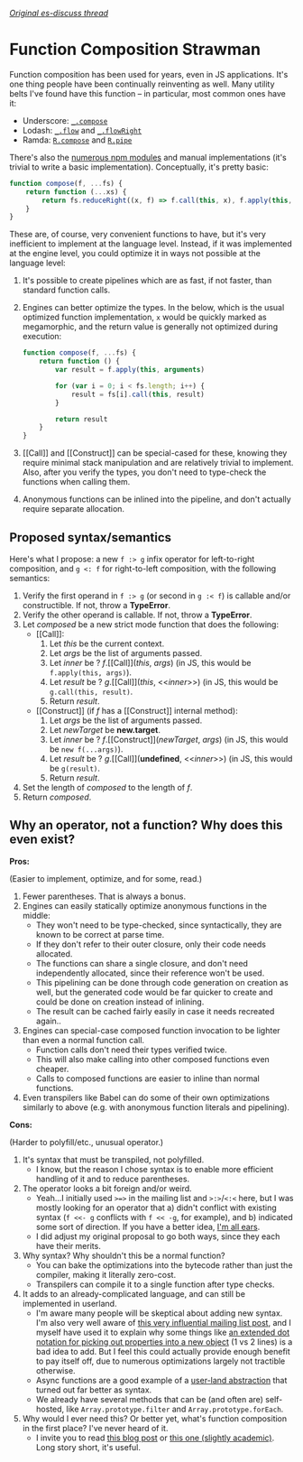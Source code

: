 [*Original es-discuss thread*](https://esdiscuss.org/topic/function-composition-syntax)

# Function Composition Strawman

Function composition has been used for years, even in JS applications. It's one thing people have been continually reinventing as well. Many utility belts I've found have this function &ndash; in particular, most common ones have it:

- Underscore: [`_.compose`](http://underscorejs.org/#compose)
- Lodash: [`_.flow`](https://lodash.com/docs/4.15.0#flow) and [`_.flowRight`](https://lodash.com/docs/4.15.0#flowRight)
- Ramda: [`R.compose`](http://ramdajs.com/docs/#compose) and [`R.pipe`](http://ramdajs.com/docs/#pipe)

There's also the [numerous npm modules](https://www.npmjs.com/search?q=function+composition) and manual implementations (it's trivial to write a basic implementation). Conceptually, it's pretty basic:

```js
function compose(f, ...fs) {
    return function (...xs) {
        return fs.reduceRight((x, f) => f.call(this, x), f.apply(this, xs))
    }
}
```

These are, of course, very convenient functions to have, but it's very inefficient to implement at the language level. Instead, if it was implemented at the engine level, you could optimize it in ways not possible at the language level:

1. It's possible to create pipelines which are as fast, if not faster, than standard function calls.

2. Engines can better optimize the types. In the below, which is the usual optimized function implementation, `x` would be quickly marked as megamorphic, and the return value is generally not optimized during execution:

    ```js
    function compose(f, ...fs) {
        return function () {
            var result = f.apply(this, arguments)

            for (var i = 0; i < fs.length; i++) {
                result = fs[i].call(this, result)
            }

            return result
        }
    }
    ```

3. [[Call]] and [[Construct]] can be special-cased for these, knowing they require minimal stack manipulation and are relatively trivial to implement. Also, after you verify the types, you don't need to type-check the functions when calling them.
4. Anonymous functions can be inlined into the pipeline, and don't actually require separate allocation.

## Proposed syntax/semantics

Here's what I propose: a new `f :> g` infix operator for left-to-right composition, and `g <: f` for right-to-left composition, with the following semantics:

1. Verify the first operand in `f :> g` (or second in `g :< f`) is callable and/or constructible. If not, throw a **TypeError**.
2. Verify the other operand is callable. If not, throw a **TypeError**.
3. Let *composed* be a new strict mode function that does the following:
    - [[Call]]:
        1. Let *this* be the current context.
        2. Let *args* be the list of arguments passed.
        3. Let *inner* be ? *f*.[[Call]]\(*this*, *args*) (in JS, this would be `f.apply(this, args)`).
        4. Let *result* be ? *g*.[[Call]]\(*this*, <<*inner*>>) (in JS, this would be `g.call(this, result)`.
        5. Return *result*.
    - [[Construct]] (if *f* has a [[Construct]] internal method):
        1. Let *args* be the list of arguments passed.
        2. Let *newTarget* be **new.target**.
        2. Let *inner* be ? *f*.[[Construct]]\(*newTarget*, *args*) (in JS, this would be `new f(...args)`).
        3. Let *result* be ? *g*.[[Call]]\(**undefined**, <<*inner*>>) (in JS, this would be `g(result)`.
        4. Return *result*.
4. Set the length of *composed* to the length of *f*.
5. Return *composed*.

## Why an operator, not a function? Why does this even exist?

**Pros:**

(Easier to implement, optimize, and for some, read.)

1. Fewer parentheses. That is always a bonus.
2. Engines can easily statically optimize anonymous functions in the middle:
    - They won't need to be type-checked, since syntactically, they are known to be correct at parse time.
    - If they don't refer to their outer closure, only their code needs allocated.
    - The functions can share a single closure, and don't need independently allocated, since their reference won't be used.
    - This pipelining can be done through code generation on creation as well, but the generated code would be far quicker to create and could be done on creation instead of inlining.
    - The result can be cached fairly easily in case it needs recreated again..
3. Engines can special-case composed function invocation to be lighter than even a normal function call.
    - Function calls don't need their types verified twice.
    - This will also make calling into other composed functions even cheaper.
    - Calls to composed functions are easier to inline than normal functions.
4. Even transpilers like Babel can do some of their own optimizations similarly to above (e.g. with anonymous function literals and pipelining).

**Cons:**

(Harder to polyfill/etc., unusual operator.)

1. It's syntax that must be transpiled, not polyfilled.
    - I know, but the reason I chose syntax is to enable more efficient handling of it and to reduce parentheses.
2. The operator looks a bit foreign and/or weird.
    - Yeah...I initially used `>=>` in the mailing list and `>:>`/`<:<` here, but I was mostly looking for an operator that a) didn't conflict with existing syntax (`f <<- g` conflicts with `f << -g`, for example), and b) indicated some sort of direction. If you have a better idea, [I'm all ears](https://github.com/isiahmeadows/function-composition-proposal/issues/1).
    - I did adjust my original proposal to go both ways, since they each have their merits.
3. Why syntax? Why shouldn't this be a normal function?
    - You can bake the optimizations into the bytecode rather than just the compiler, making it literally zero-cost.
    - Transpilers can compile it to a single function after type checks.
4. It adds to an already-complicated language, and can still be implemented in userland.
    - I'm aware many people will be skeptical about adding new syntax. I'm also very well aware of [this very influential mailing list post](https://esdiscuss.org/topic/the-tragedy-of-the-common-lisp-or-why-large-languages-explode-was-revive-let-blocks), and I myself have used it to explain why some things like [an extended dot notation for picking out properties into a new object](https://esdiscuss.org/topic/extended-dot-notation-pick-notation-proposal) (1 vs 2 lines) is a bad idea to add. But I feel this could actually provide enough benefit to pay itself off, due to numerous optimizations largely not tractible otherwise.
    - Async functions are a good example of a [user-land abstraction](https://www.npmjs.com/package/co) that turned out far better as syntax.
    - We already have several methods that can be (and often are) self-hosted, like `Array.prototype.filter` and `Array.prototype.forEach`.
5. Why would I ever need this? Or better yet, what's function composition in the first place? I've never heard of it.
    - I invite you to read [this blog post](http://blog.ricardofilipe.com/post/javascript-composition-for-dummies) or [this one (slightly academic)](https://medium.com/@chetcorcos/functional-programming-for-javascript-people-1915d8775504#.fkkayimp4). Long story short, it's useful.
